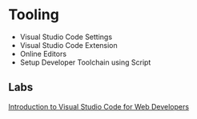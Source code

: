 # Tooling

- Visual Studio Code Settings
- Visual Studio Code Extension
- Online Editors
- Setup Developer Toolchain using Script

## Labs

[Introduction to Visual Studio Code for Web Developers](https://docs.microsoft.com/en-us/learn/modules/develop-web-apps-with-vs-code/1-introduction)
